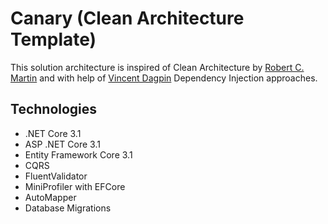 
# Canary (Clean Architecture Template)

This solution architecture is inspired of Clean Architecture by [Robert C. Martin]([https://blog.cleancoder.com/uncle-bob/2012/08/13/the-clean-architecture.html](https://blog.cleancoder.com/uncle-bob/2012/08/13/the-clean-architecture.html)) and with help of [Vincent Dagpin](https://github.com/vgdagpin)  Dependency Injection approaches.

## Technologies
 -   .NET Core 3.1
-   ASP .NET Core 3.1
-   Entity Framework Core 3.1
- CQRS 
- FluentValidator
- MiniProfiler with EFCore
- AutoMapper
- Database Migrations
